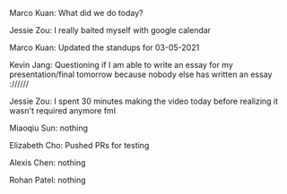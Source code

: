Marco Kuan: What did we do today?

Jessie Zou: I really baited myself with google calendar

Marco Kuan: Updated the standups for 03-05-2021

Kevin Jang: Questioning if I am able to write an essay for my presentation/final tomorrow because nobody else has written an essay ://////

Jessie Zou: I spent 30 minutes making the video today before realizing it wasn't required anymore fml

Miaoqiu Sun: nothing

Elizabeth Cho: Pushed PRs for testing

Alexis Chen: nothing

Rohan Patel: nothing
